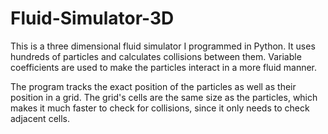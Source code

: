 # Fluid-Simulator-3D

This is a three dimensional fluid simulator I programmed in Python. It uses hundreds of particles and calculates collisions between them. Variable coefficients are used to make the particles interact in a more fluid manner.

The program tracks the exact position of the particles as well as their position in a grid. The grid's cells are the same size as the particles, which makes it much faster to check for collisions, since it only needs to check adjacent cells.
